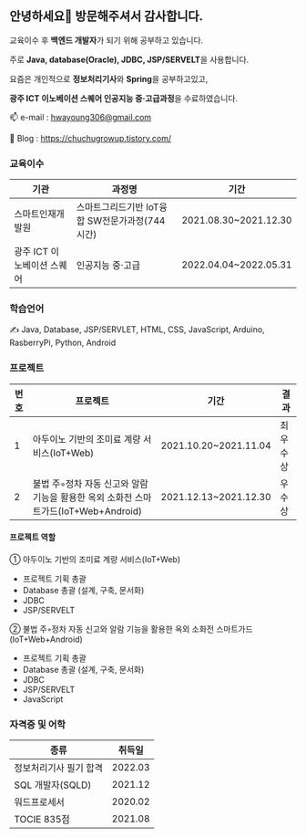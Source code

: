 ## 안녕하세요👋  방문해주셔서 감사합니다.

교육이수 후 **백엔드 개발자**가 되기 위해 공부하고 있습니다.

주로 **Java, database(Oracle), JDBC, JSP/SERVELT**을 사용합니다.

요즘은 개인적으로 **정보처리기사**와 **Spring**을 공부하고있고,

**광주 ICT 이노베이션 스퀘어 인공지능 중·고급과정**을 수료하였습니다.

📫 e-mail : hwayoung306@gmail.com

🌱 Blog : https://chuchugrowup.tistory.com/


### 교육이수
|기관|과정명|기간|
|---|---|---|
|스마트인재개발원|스마트그리드기반 IoT융합 SW전문가과정(744시간)|2021.08.30~2021.12.30|
|광주 ICT 이노베이션 스퀘어|인공지능 중·고급|2022.04.04~2022.05.31|



### 학습언어
✍ Java, Database, JSP/SERVLET, HTML, CSS, JavaScript, Arduino, RasberryPi, Python, Android



### 프로젝트
|번호|프로젝트|기간|결과|
|---|---|---|---|
|1|아두이노 기반의 조미료 계량 서비스(IoT+Web)|2021.10.20~2021.11.04|최우수상|
|2|불법 주◦정차 자동 신고와 알람 기능을 활용한 옥외 소화전 스마트가드(IoT+Web+Android)|2021.12.13~2021.12.30|우수상|



#### 프로젝트 역할
① 아두이노 기반의 조미료 계량 서비스(IoT+Web)
  * 프로젝트 기획 총괄
  * Database 총괄 (설계, 구축, 문서화)
  * JDBC
  * JSP/SERVELT

② 불법 주◦정차 자동 신고와 알람 기능을 활용한 옥외 소화전 스마트가드(IoT+Web+Android)
  * 프로젝트 기획 총괄
  * Database 총괄 (설계, 구축, 문서화)
  * JDBC
  * JSP/SERVELT
  * JavaScript



### 자격증 및 어학
|종류|취득일|
|---|---|
|정보처리기사 필기 합격|2022.03|
|SQL 개발자(SQLD)|2021.12|
|워드프로세서|2020.02|
|TOCIE 835점|2021.08|
